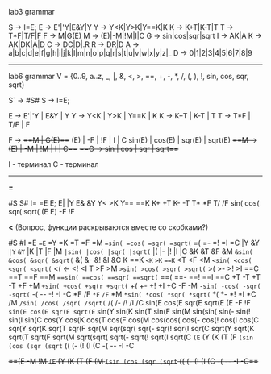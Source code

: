 lab3 grammar

S → I=E;
E → E'|'Y|E&Y|Y
Y → Y<K|Y>K|Y==K|K
K → K+T|K-T|T 
T → T*F|T/F|F
F → M|G(E)
M → (E)|-M|!M|I|C
G → sin|cos|sqr|sqrt
I → AK|A
K → AK|DK|A|D 
C → DC|D|.R
R → DR|D
A → a|b|c|d|e|f|g|h|i|j|k|l|m|n|o|p|q|r|s|t|u|v|w|x|y|z|_
D → 0|1|2|3|4|5|6|7|8|9

----

lab6 grammar
V = {0..9, a..z, _, |, &, <, >, ==, +, -, *, /, (, ), !, sin, cos, sqr, sqrt}

S` → #S#
S → I=E;

E → E'|'Y | E&Y | Y
Y → Y<K | Y>K | Y==K | K
K → K+T | K-T | T 
T → T*F | T/F | F

F → ~~==M | G(E)==~~ (E) | -F | !F | I | C sin(E) | cos(E) | sqr(E) | sqrt(E)
~~==M → (E) | -M | !M | I | C==~~
~~==G → sin | cos | sqr | sqrt==~~

I - терминал
С - терминал

----

__=__

#S S#
I= =E E;
E| |Y E& &Y
Y< <K Y> >K Y== ==K
K+ +T K- -T
T* *F T/ /F
sin( cos( sqr( sqrt( (E E) -F !F



__<__ (Вопрос, функции раскрываются вместе со скобками?)

#S          #I
=E          `=E` =Y =K =T =F =M `=sin( =cos( =sqr( =sqrt(` =( =- =! =I =C
|Y &Y       `|Y` `&Y` |K |T |F |M `|sin( |cos( |sqr( |sqrt(` |( |- |! |I |C &K &T &F &M `&sin( &cos( &sqr( &sqrt(` &( &- &! &I &C
<K >K ==K `<K` `>K` `==K` <T <F <M `<sin( <cos( <sqr( <sqrt(` <( <- <! <I <C >T >F >M `>sin( >cos( >sqr( >sqrt(` >( >- >! >I ==C ==T ==F ==M `==sin( ==cos( ==sqr( ==sqrt(` ==( ==- ==! ==I ==C
+T -T       +T -T +F +M `+sin( +cos( +sq(r +sqrt(` +( +- +! +I +C -F -M `-sin( -cos( -sqr( -sqrt(` -( -- -! -I -C
*F /F       `*F` `/F` *M `*sin( *cos( *sqr( *sqrt(` *( *- *! *I *C /M `/sin( /cos( /sqr( /sqrt(` /( /- /! /I /C
sin(E cos(E sqr(E sqrt(E (E -F !F        `sin(E cos(E sqr(E sqrt(E` sin(Y sin(K sin(T sin(F sin(M sin(sin( sin(- sin(! sin(I sin(C cos(Y cos(K cos(T cos(F cos(M cos(cos( cos(- cos(! cos(I cos(C sqr(Y sqr(K sqr(T sqr(F sqr(M sqr(sqr( sqr(- sqr(! sqr(I sqr(C sqrt(Y sqrt(K sqrt(T sqrt(F sqrt(M sqrt(sqrt( sqrt(- sqrt(! sqrt(I sqrt(C  `(E` (Y (K (T (F `(sin (cos (sqr (sqrt` (( (- (! (I (C -( -- -I -C

~~==(E -M !M        `(E` (Y (K (T (F (M `(sin (cos (sqr (sqrt` (( (- (! (I (C -( -- -I -C==~~